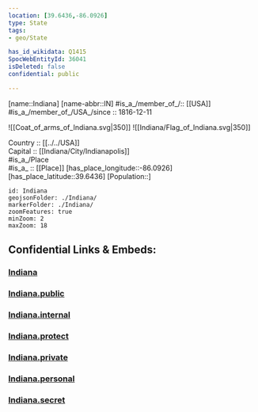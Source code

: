 ```yaml
---
location: [39.6436,-86.0926] 
type: State
tags:
- geo/State

has_id_wikidata: Q1415 
SpocWebEntityId: 36041
isDeleted: false
confidential: public

---
```

[name::Indiana] 
[name-abbr::IN] 
#is_a_/member_of_/:: [[USA]]
#is_a_/member_of_/USA_/since :: 1816-12-11  


![[Coat_of_arms_of_Indiana.svg|350]] 
![[Indiana/Flag_of_Indiana.svg|350]]  

Country :: [[../../USA]]  
Capital :: [[Indiana/City/Indianapolis]]  
#is_a_/Place  
#is_a_ :: [[Place]] 
[has_place_longitude::-86.0926] 
[has_place_latitude::39.6436] 
[Population::] 



```leaflet
id: Indiana
geojsonFolder: ./Indiana/
markerFolder: ./Indiana/
zoomFeatures: true 
minZoom: 2 
maxZoom: 18
```


## Confidential Links & Embeds: 

### [Indiana](/_Standards/Earth/Continent/America~North/USA/USA~Central/Indiana.md) 

### [Indiana.public](/_public/Earth/Continent/America~North/USA/USA~Central/Indiana.public.md) 

### [Indiana.internal](/_internal/Earth/Continent/America~North/USA/USA~Central/Indiana.internal.md) 

### [Indiana.protect](/_protect/Earth/Continent/America~North/USA/USA~Central/Indiana.protect.md) 

### [Indiana.private](/_private/Earth/Continent/America~North/USA/USA~Central/Indiana.private.md) 

### [Indiana.personal](/_personal/Earth/Continent/America~North/USA/USA~Central/Indiana.personal.md) 

### [Indiana.secret](/_secret/Earth/Continent/America~North/USA/USA~Central/Indiana.secret.md)

